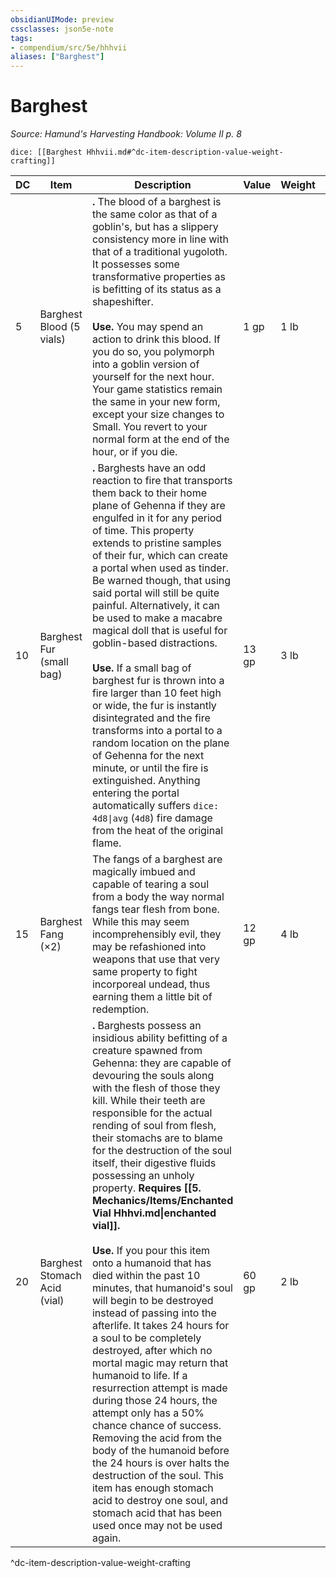 ```yaml
---
obsidianUIMode: preview
cssclasses: json5e-note
tags:
- compendium/src/5e/hhhvii
aliases: ["Barghest"]
---
```

# Barghest
*Source: Hamund's Harvesting Handbook: Volume II p. 8* 

`dice: [[Barghest Hhhvii.md#^dc-item-description-value-weight-crafting]]`

| DC | Item | Description | Value | Weight | Crafting |
|----|------|-------------|-------|--------|----------|
| 5 | Barghest Blood (5 vials) | **.** The blood of a barghest is the same color as that of a goblin's, but has a slippery consistency more in line with that of a traditional yugoloth. It possesses some transformative properties as is befitting of its status as a shapeshifter.<br /><br />**Use.** You may spend an action to drink this blood. If you do so, you polymorph into a goblin version of yourself for the next hour. Your game statistics remain the same in your new form, except your size changes to Small. You revert to your normal form at the end of the hour, or if you die. | 1 gp | 1 lb | — |
| 10 | Barghest Fur (small bag) | **.** Barghests have an odd reaction to fire that transports them back to their home plane of Gehenna if they are engulfed in it for any period of time. This property extends to pristine samples of their fur, which can create a portal when used as tinder. Be warned though, that using said portal will still be quite painful. Alternatively, it can be used to make a macabre magical doll that is useful for goblin-based distractions.<br /><br />**Use.** If a small bag of barghest fur is thrown into a fire larger than 10 feet high or wide, the fur is instantly disintegrated and the fire transforms into a portal to a random location on the plane of Gehenna for the next minute, or until the fire is extinguished. Anything entering the portal automatically suffers `dice: 4d8\|avg` (`4d8`) fire damage from the heat of the original flame. | 13 gp | 3 lb | [[5. Mechanics/Items/Goblin Effigy Hhhvii.md\|Goblin Effigy]] |
| 15 | Barghest Fang (×2) | The fangs of a barghest are magically imbued and capable of tearing a soul from a body the way normal fangs tear flesh from bone. While this may seem incomprehensibly evil, they may be refashioned into weapons that use that very same property to fight incorporeal undead, thus earning them a little bit of redemption. | 12 gp | 4 lb | [[5. Mechanics/Items/Soul Render Hhhvii.md\|Soul Render]] |
| 20 | Barghest Stomach Acid (vial) | **.** Barghests possess an insidious ability befitting of a creature spawned from Gehenna: they are capable of devouring the souls along with the flesh of those they kill. While their teeth are responsible for the actual rending of soul from flesh, their stomachs are to blame for the destruction of the soul itself, their digestive fluids possessing an unholy property. **Requires [[5. Mechanics/Items/Enchanted Vial Hhhvi.md\|enchanted vial]].**<br /><br />**Use.** If you pour this item onto a humanoid that has died within the past 10 minutes, that humanoid's soul will begin to be destroyed instead of passing into the afterlife. It takes 24 hours for a soul to be completely destroyed, after which no mortal magic may return that humanoid to life. If a resurrection attempt is made during those 24 hours, the attempt only has a 50% chance chance of success. Removing the acid from the body of the humanoid before the 24 hours is over halts the destruction of the soul. This item has enough stomach acid to destroy one soul, and stomach acid that has been used once may not be used again. | 60 gp | 2 lb | — |
^dc-item-description-value-weight-crafting
